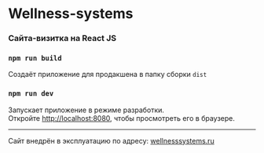 # Wellness-systems

### Сайта-визитка на React JS

### `npm run build`
Создаёт приложение для продакшена в папку сборки `dist`

### `npm run dev`
Запускает приложение в режиме разработки.<br/>
Откройте [http://localhost:8080](http://localhost:8080), чтобы просмотреть его в браузере.

___

Сайт внедрён в эксплуатацию по адресу: [wellnesssystems.ru](http://wellnesssystems.ru)
